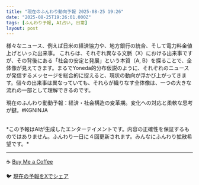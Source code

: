 ```yaml
---
title: "現在のふんわり動向予報 2025-08-25 19:26"
date: "2025-08-25T19:26:01.000Z"
tags: [ふんわり予報, AI占い, 日常]
layout: post
---
```


様々なニュース、例えば日米の経済協力や、地方銀行の統合、そして電力料金値上げといった出来事。  これらは、それぞれ異なる文脈（X）における出来事ですが、その背後にある「社会の安定と発展」という本質（A, B）を探ることで、全体像が見えてきます。まるでYoneda的分布仮説のように、それぞれのニュースが発信するメッセージを総合的に捉えると、現状の動向が浮かび上がってきます。個々の出来事は異なっていても、それらが織りなす全体像は、一つの大きな流れの一部として理解できるのです。


現在のふんわり動動予報：経済・社会構造の変革期。変化への対応と柔軟な思考が鍵。#KGNINJA

<br>
*この予報はAIが生成したエンターテイメントです。内容の正確性を保証するものではありません。ふんわり一日に４回更新されます。みんなにふんわり拡散希望です。*

---
☕️ [Buy Me a Coffee](https://www.buymeacoffee.com/kgninja)

🐦 [現在の予報をXでシェア](https://twitter.com/intent/tweet?text=%E7%8F%BE%E5%9C%A8%E3%81%AE%E3%81%B5%E3%82%93%E3%82%8F%E3%82%8A%E4%BA%88%E5%A0%B1%3A%20%E3%80%8C%E6%A7%98%E3%80%85%E3%81%AA%E3%83%8B%E3%83%A5%E3%83%BC%E3%82%B9%E3%80%81%E4%BE%8B%E3%81%88%E3%81%B0%E6%97%A5%E7%B1%B3%E3%81%AE%E7%B5%8C%E6%B8%88%E5%8D%94%E5%8A%9B%E3%82%84%E3%80%81%E5%9C%B0%E6%96%B9%E9%8A%80%E8%A1%8C%E3%81%AE%E7%B5%B1%E5%90%88%E3%80%81%E3%81%9D%E3%81%97%E3%81%A6%E9%9B%BB%E5%8A%9B%E6%96%99%E9%87%91%E5%80%A4%E4%B8%8A%E3%81%92%E3%81%A8%E3%81%84%E3%81%A3%E3%81%9F%E5%87%BA%E6%9D%A5%E4%BA%8B%E3%80%82%E3%80%8D%23KGNINJA%20%E7%B6%9A%E3%81%8D%E3%81%AF%E3%83%96%E3%83%AD%E3%82%B0%E3%81%A7%EF%BC%81%F0%9F%91%87&url=https%3A%2F%2Fkg-ninja.github.io%2FFunwariyoso%2F)
